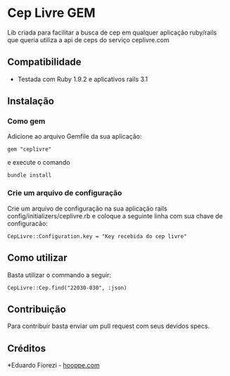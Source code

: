 # Cep Livre GEM

Lib criada para facilitar a busca de cep em qualquer aplicação ruby/rails que queria utiliza a api de ceps do serviço ceplivre.com

## Compatibilidade

* Testada com Ruby 1.9.2 e aplicativos rails 3.1

## Instalação

### Como gem

Adicione ao arquivo Gemfile da sua aplicação:
	
	gem "ceplivre"
	
e execute o comando

	bundle install
	
### Crie um arquivo de configuração

Crie um arquivo de configuração na sua aplicação rails config/initializers/ceplivre.rb e coloque a seguinte linha com sua chave de configuracão:

	CepLivre::Configuration.key = "Key recebida do cep livre"

## Como utilizar

Basta utilizar o commando a seguir:

	CepLivre::Cep.find("22030-030", :json)
	

## Contribuição

Para contribuir basta enviar um pull request com seus devidos specs.


## Créditos

*Eduardo Fiorezi - [hooppe.com](http://hooppe.com)